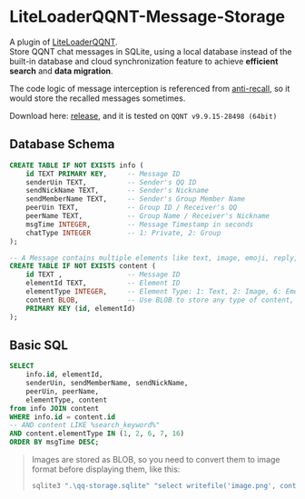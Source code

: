 # LiteLoaderQQNT-Message-Storage

A plugin of [LiteLoaderQQNT](https://github.com/LiteLoaderQQNT/LiteLoaderQQNT).  
Store QQNT chat messages in SQLite, using a local database instead of the built-in database and cloud synchronization feature to achieve **efficient search** and **data migration**.

The code logic of message interception is referenced from [anti-recall](https://github.com/xh321/LiteLoaderQQNT-Anti-Recall), so it would store the recalled messages sometimes.

Download here: [release](https://github.com/u1805/LiteLoaderQQNT-Message-Storage/releases), and it is tested on `QQNT v9.9.15-28498 (64bit)`

## Database Schema
```sql
CREATE TABLE IF NOT EXISTS info (
    id TEXT PRIMARY KEY,     -- Message ID
    senderUin TEXT,          -- Sender's QQ ID
    sendNickName TEXT,       -- Sender's Nickname
    sendMemberName TEXT,     -- Sender's Group Member Name
    peerUin TEXT,            -- Group ID / Receiver's QQ
    peerName TEXT,           -- Group Name / Receiver's Nickname
    msgTime INTEGER,         -- Message Timestamp in seconds
    chatType INTEGER         -- 1: Private, 2: Group
);

-- A Message contains multiple elements like text, image, emoji, reply, forward...
CREATE TABLE IF NOT EXISTS content (
    id TEXT ,                -- Message ID
    elementId TEXT,          -- Element ID
    elementType INTEGER,     -- Element Type: 1: Text, 2: Image, 6: Emoji, 7: Reply, 16: Forward
    content BLOB,            -- Use BLOB to store any type of content, especially for images
    PRIMARY KEY (id, elementId)
);
```

## Basic SQL

```sql
SELECT 
    info.id, elementId, 
    senderUin, sendMemberName, sendNickName, 
    peerUin, peerName,
    elementType, content
from info JOIN content 
WHERE info.id = content.id 
-- AND content LIKE %search_keyword%"
AND content.elementType IN (1, 2, 6, 7, 16)
ORDER BY msgTime DESC;
```

> Images are stored as BLOB, so you need to convert them to image format before displaying them, like this:
> ```bash
> sqlite3 ".\qq-storage.sqlite" "select writefile('image.png', content) from content where elementId='7450882919979556275'"
>```
